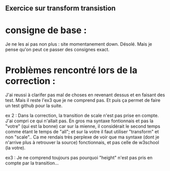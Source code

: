 ## Exercice sur transform transistion

# consigne de base : 
Je ne les ai pas non plus : site momentanement down. Désolé. Mais je pense qu'on peut ce passer des consignes exact.

# Problèmes rencontré lors de la correction : 

J'ai reussi à clarifer pas mal de choses en revenant dessus et en faisant des test.
Mais il reste l'ex3 que je ne comprend pas. Et puis ça permet de faire un test github pour la suite.

ex 2 : Dans la correction, la transition de scale n'est pas prise en compte. 
J'ai compri ce qui n'allait pas. En gros ma syntaxe fontionnais et pas la "votre" (qui est la bonne) car sur la mienne, il considérait le second temps comme étant le temps de "all";
et sur la votre il faut utiliser "transform" et non "scale".. Ca me rendais très perplexe de voir que ma syntaxe (dont je n'arrive plus à retrouver la source) fonctionnais, et pas celle de w3school (la votre).


ex3 : Je ne comprend toujours pas pourquoi "height" n'est pas pris en compte par la transition...   

